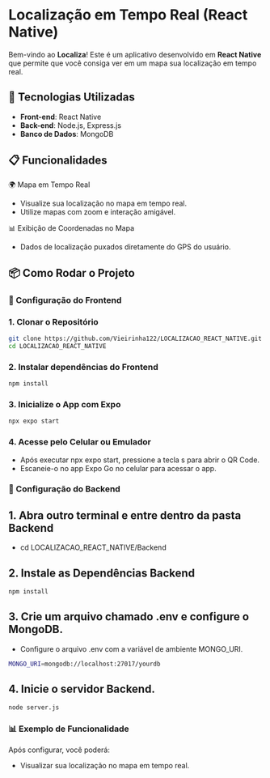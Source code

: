 # Localização em Tempo Real (React Native)

Bem-vindo ao **Localiza**! Este é um aplicativo desenvolvido em **React Native** que permite que você consiga ver em um mapa sua localização em tempo real.

## 🚀 Tecnologias Utilizadas

- **Front-end**: React Native
- **Back-end**: Node.js, Express.js
- **Banco de Dados**: MongoDB

## 📋 Funcionalidades

🌍 Mapa em Tempo Real
- Visualize sua localização no mapa em tempo real.
- Utilize mapas com zoom e interação amigável.

📊 Exibição de Coordenadas no Mapa
- Dados de localização puxados diretamente do GPS do usuário.

## 📦 Como Rodar o Projeto

### 📲 Configuração do Frontend

### 1. Clonar o Repositório

```bash
git clone https://github.com/Vieirinha122/LOCALIZACAO_REACT_NATIVE.git
cd LOCALIZACAO_REACT_NATIVE
```

### 2. Instalar dependências do Frontend

```bash
npm install 
```

### 3. Inicialize o App com Expo

```bash
npx expo start
```
### 4. Acesse pelo Celular ou Emulador

- Após executar npx expo start, pressione a tecla s para abrir o QR Code.
- Escaneie-o no app Expo Go no celular para acessar o app.

### 📂 Configuração do Backend

## 1. Abra outro terminal e entre dentro da pasta Backend

- cd LOCALIZACAO_REACT_NATIVE/Backend

## 2. Instale as Dependências Backend

```bash
npm install
```

## 3. Crie um arquivo chamado .env e configure o MongoDB.

- Configure o arquivo .env com a variável de ambiente MONGO_URI.

```bash
MONGO_URI=mongodb://localhost:27017/yourdb
```
## 4. Inicie o servidor Backend.

```bash
node server.js
```


### 📊 Exemplo de Funcionalidade
Após configurar, você poderá:

- Visualizar sua localização no mapa em tempo real.